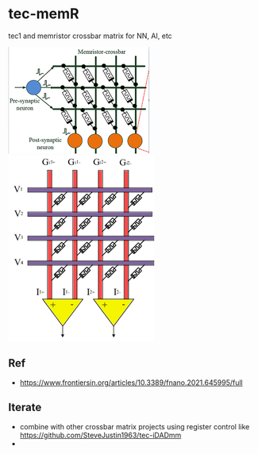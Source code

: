 # tec-memR
tec1 and memristor crossbar matrix for NN, AI, etc

![](https://github.com/SteveJustin1963/tec-memR/blob/main/pics/memR-NN.png)
![](https://github.com/SteveJustin1963/tec-memR/blob/main/pics/Neural-network-implementation-using-memristor-crossbar-arrays-a-shows-a-conventional.png)

## Ref
- https://www.frontiersin.org/articles/10.3389/fnano.2021.645995/full

## Iterate
- combine with other crossbar matrix projects using register control like https://github.com/SteveJustin1963/tec-iDADmm
- 
